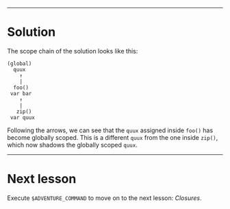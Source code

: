 ----

# Solution

The scope chain of the solution looks like this:

```
(global)
  quux
    ↑
    |
  foo()
 var bar
    ↑
    |
   zip()
 var quux
```

Following the arrows, we can see that the `quux` assigned inside `foo()` has
become globally scoped. This is a different `quux` from the one inside `zip()`,
which now shadows the globally scoped `quux`.

----

# Next lesson

Execute `$ADVENTURE_COMMAND` to move on to the next lesson: _Closures_.
